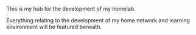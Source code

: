 This is my hub for the development of my homelab. 

Everything relating to the development of my home network and learning environment will be featured beneath. 
